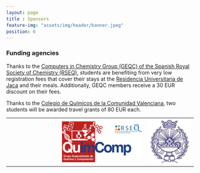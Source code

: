```yaml
--- 
layout: page
title : Sponsors
feature-img: "assets/img/header/banner.jpeg"
position: 6
---
```


### Funding agencies

Thanks to the <a href='https://geqc.rseq.org/'>Computers in Chemistry Group (GEQC) of the Spanish Royal Society of Chemistry (RSEQ)</a>, students are benefiting from very low registration fees that cover their stays at the <a href='https://resijaca.unizar.es/'>Residencia Universitaria de Jaca</a> and their meals. Additionally, GEQC members receive a 30 EUR discount on their fees.

Thanks to the <a href='https://colegioquimicos.com/'>Colegio de Químicos de la Comunidad Valenciana</a>, two students will be awarded travel grants of 80 EUR each.

<html>
<head>
<style>
#customers {
  border-collapse: collapse;
  width: 100%;
}

#customers td, #customers th {
  border: 0px solid #ddd;
  line-height: 1.5;
}

</style>
</head>
<body>

<table id="customers">
  <tr>
    <td>&nbsp;&nbsp;&nbsp;&nbsp;&nbsp;&nbsp;&nbsp;&nbsp;&nbsp;&nbsp;&nbsp;&nbsp;&nbsp;&nbsp;&nbsp;&nbsp;&nbsp;&nbsp;&nbsp;&nbsp;&nbsp;&nbsp;&nbsp;&nbsp;&nbsp;&nbsp;&nbsp;&nbsp;&nbsp;&nbsp;&nbsp;&nbsp;&nbsp;&nbsp;</td>
    <td>
      <a href="https://geqc.rseq.org/">
        <img src="../assets/img/sponsors/geqc.png" width="370">
      </a>
    </td>
    <td>
      <a href="https://colegioquimicos.com/">
        <img src="../assets/img/sponsors/cqcv.jpg" width="200">
      </a>
    </td>
  </tr>
</table>

</body>
</html>

<br>
 

